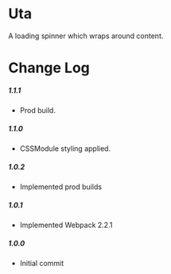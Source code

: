 # Uta

A loading spinner which wraps around content.

# Change Log

##### 1.1.1
- Prod build.

##### 1.1.0
- CSSModule styling applied.

##### 1.0.2
- Implemented prod builds

##### 1.0.1
- Implemented Webpack 2.2.1

##### 1.0.0
- Initial commit

